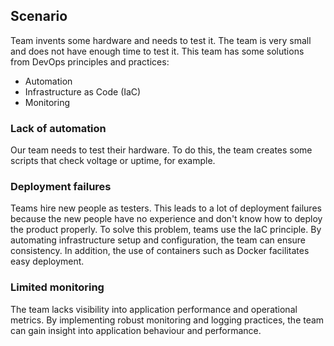 ## Scenario

Team invents some hardware and needs to test it. The team is very small and does not have enough time to test it. This team has some solutions from DevOps principles and practices:
* Automation
* Infrastructure as Code (IaC)
* Monitoring

### Lack of automation

Our team needs to test their hardware. To do this, the team creates some scripts that check voltage or uptime, for example. 

### Deployment failures

Teams hire new people as testers. This leads to a lot of deployment failures because the new people have no experience and don't know how to deploy the product properly. To solve this problem, teams use the IaC principle. By automating infrastructure setup and configuration, the team can ensure consistency. In addition, the use of containers such as Docker facilitates easy deployment.

### Limited monitoring

The team lacks visibility into application performance and operational metrics. By implementing robust monitoring and logging practices, the team can gain insight into application behaviour and performance.
